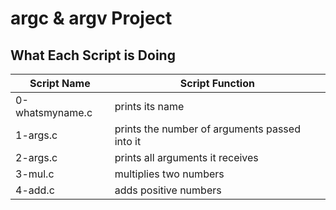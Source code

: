 # argc & argv Project
## What Each Script is Doing

|Script Name       | Script Function     |
|----------------- |---------------------|
|0-whatsmyname.c|prints its name|
|1-args.c|prints the number of arguments passed into it|
|2-args.c|prints all arguments it receives|
|3-mul.c|multiplies two numbers|
|4-add.c|adds positive numbers|
